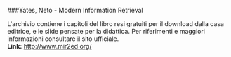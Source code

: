 ###Yates, Neto - Modern Information Retrieval

L'archivio contiene i capitoli del libro resi gratuiti per il download dalla casa editrice, e le slide pensate per la didattica. Per riferimenti e maggiori informazioni consultare il sito ufficiale.   
**Link:** http://www.mir2ed.org/